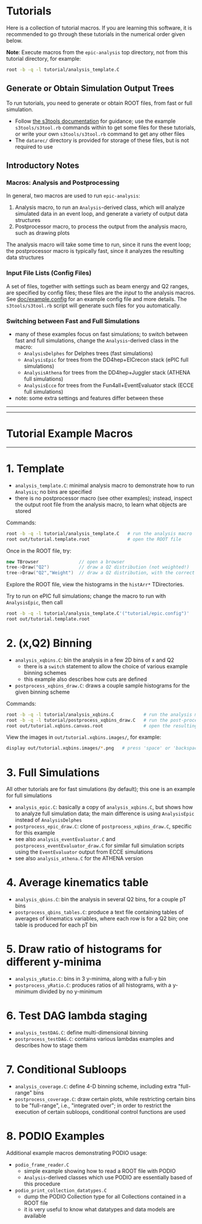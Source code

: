 # Tutorials

Here is a collection of tutorial macros. If you are learning this software,
it is recommended to go through these tutorials in the numerical order given below.

**Note**: Execute macros from the `epic-analysis` top directory, not from
this tutorial directory, for example:
```bash
root -b -q -l tutorial/analysis_template.C
```

## Generate or Obtain Simulation Output Trees 

To run tutorials, you need to generate or obtain ROOT files, from fast or full simulation.
- Follow [the s3tools documentation](../s3tools/README.md) for guidance;
  use the example `s3tools/s3tool.rb` commands within to get some files for these tutorials,
  or write your own `s3tools/s3tool.rb` command to get any other files
- The `datarec/` directory is provided for storage of these files, but is not required to use

## Introductory Notes

### Macros: Analysis and Postprocessing
In general, two macros are used to run `epic-analysis`:
1. Analysis macro, to run an `Analysis`-derived class, which will analyze 
   simulated data in an event loop, and generate a variety of output
   data structures
2. Postprocessor macro, to process the output from the analysis macro,
   such as drawing plots

The analysis macro will take some time to run, since it runs the event loop;
the postprocessor macro is typically fast, since it analyzes the resulting data
structures

### Input File Lists (Config Files)
A set of files, together with settings such as beam energy and Q2 ranges, are
specified by config files; these files are the _input_ to the analysis macros.
See [doc/example.config](../doc/example.config) for an example config file and
more details. The `s3tools/s3tool.rb` script will generate such files for you
automatically.

### Switching between Fast and Full Simulations
- many of these examples focus on fast simulations; to switch between fast and
  full simulations, change the `Analysis`-derived class in the macro:
  - `AnalysisDelphes` for Delphes trees (fast simulations)
  - `AnalysisEpic` for trees from the DD4hep+EICrecon stack (ePIC full simulations)
  - `AnalysisAthena` for trees from the DD4hep+Juggler stack (ATHENA full simulations)
  - `AnalysisEcce` for trees from the Fun4all+EventEvaluator stack (ECCE full simulations)
- note: some extra settings and features differ between these

-----------------------
-----------------------
Tutorial Example Macros
=======================
-----------------------

# 1. Template
- `analysis_template.C`: minimal analysis macro to demonstrate how
  to run `Analysis`; no bins are specified
- there is no postprocessor macro (see other examples); instead, inspect
  the output root file from the analysis macro, to learn what objects
  are stored

Commands:
```bash
root -b -q -l tutorial/analysis_template.C   # run the analysis macro
root out/tutorial.template.root              # open the ROOT file
```

Once in the ROOT file, try:
```cpp
new TBrowser               // open a browser
tree->Draw("Q2")           // draw a Q2 distribution (not weighted!)
tree->Draw("Q2","Weight")  // draw a Q2 distribution, with the correct weights
```
Explore the ROOT file, view the histograms in the `histArr*` TDirectories.

Try to run on ePIC full simulations; change the macro to run with `AnalysisEpic`,
then call
```bash
root -b -q -l tutorial/analysis_template.C'("tutorial/epic.config")'
root out/tutorial.template.root
```

# 2. (x,Q2) Binning
- `analysis_xqbins.C`: bin the analysis in a few 2D bins of x and Q2
  - there is a `switch` statement to allow the choice of various
    example binning schemes
  - this example also describes how cuts are defined
- `postprocess_xqbins_draw.C`: draws a couple sample histograms for
  the given binning scheme

Commands:
```bash
root -b -q -l tutorial/analysis_xqbins.C           # run the analysis macro
root -b -q -l tutorial/postprocess_xqbins_draw.C   # run the post-processing macro
root out/tutorial.xqbins.canvas.root               # open the resulting ROOT file
```
View the images in `out/tutorial.xqbins.images/`, for example:
```bash
display out/tutorial.xqbins.images/*.png   # press 'space' or 'backspace' to change images
```

# 3. Full Simulations
All other tutorials are for fast simulations (by default); this one is an example for full simulations
- `analysis_epic.C`: basically a copy of `analysis_xqbins.C`,
  but shows how to analyze full simulation data; the main difference
  is using `AnalysisEpic` instead of `AnalysisDelphes`
- `postprocess_epic_draw.C`: clone of `postprocess_xqbins_draw.C`,
  specific for this example
- see also `analysis_eventEvaluator.C` and `postprocess_eventEvaluator_draw.C`
  for similar full simulation scripts using the `EventEvaluator` output from
  ECCE simulations
- see also `analysis_athena.C` for the ATHENA version

# 4. Average kinematics table
- `analysis_qbins.C`: bin the analysis in several Q2 bins, for a couple
  pT bins
- `postprocess_qbins_tables.C`: produce a text file containing tables
  of averages of kinematics variables, where each row is for a Q2 bin;
  one table is produced for each pT bin

# 5. Draw ratio of histograms for different y-minima
- `analysis_yRatio.C`: bins in 3 y-minima, along with a full-y bin
- `postprocess_yRatio.C`: produces ratios of all histograms, with
  a y-minimum divided by no y-minimum

# 6. Test DAG lambda staging
- `analysis_testDAG.C`: define multi-dimensional binning
- `postprocess_testDAG.C`: contains various lambdas examples and
  describes how to stage them

# 7. Conditional Subloops
- `analysis_coverage.C`: define 4-D binning scheme, including
  extra "full-range" bins
- `postprocess_coverage.C`: draw certain plots, while restricting
  certain bins to be "full-range", i.e., "integrated over"; in order
  to restrict the execution of certain subloops, conditional control
  functions are used

# 8. PODIO Examples
Additional example macros demonstrating PODIO usage:
- `podio_frame_reader.C`
  - simple example showing how to read a ROOT file with PODIO
  - `Analysis`-derived classes which use PODIO are essentially based
    of this procedure
- `podio_print_collection_datatypes.C`
  - dump the PODIO Collection type for all Collections contained in
    a ROOT file
  - it is very useful to know what datatypes and data models are available
